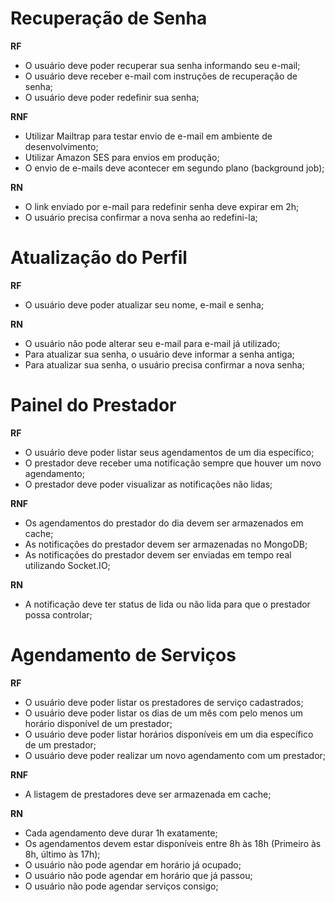# Recuperação de Senha

**RF**

- O usuário deve poder recuperar sua senha informando seu e-mail;
- O usuário deve receber e-mail com instruções de recuperação de senha;
- O usuário deve poder redefinir sua senha;

**RNF**

- Utilizar Mailtrap para testar envio de e-mail em ambiente de desenvolvimento;
- Utilizar Amazon SES para envios em produção;
- O envio de e-mails deve acontecer em segundo plano (background job);

**RN**

- O link enviado por e-mail para redefinir senha deve expirar em 2h;
- O usuário precisa confirmar a nova senha ao redefini-la;

# Atualização do Perfil

**RF**

- O usuário deve poder atualizar seu nome, e-mail e senha;

**RN**

- O usuário não pode alterar seu e-mail para e-mail já utilizado;
- Para atualizar sua senha, o usuário deve informar a senha antiga;
- Para atualizar sua senha, o usuário precisa confirmar a nova senha;

# Painel do Prestador

**RF**

- O usuário deve poder listar seus agendamentos de um dia específico;
- O prestador deve receber uma notificação sempre que houver um novo agendamento;
- O prestador deve poder visualizar as notificações não lidas;

**RNF**

- Os agendamentos do prestador do dia devem ser armazenados em cache;
- As notificações do prestador devem ser armazenadas no MongoDB;
- As notificações do prestador devem ser enviadas em tempo real utilizando Socket.IO;

**RN**

- A notificação deve ter status de lida ou não lida para que o prestador possa controlar;

# Agendamento de Serviços

**RF**

- O usuário deve poder listar os prestadores de serviço cadastrados;
- O usuário deve poder listar os dias de um mês com pelo menos um horário disponível de um prestador;
- O usuário deve poder listar horários disponíveis em um dia específico de um prestador;
- O usuário deve poder realizar um novo agendamento com um prestador;

**RNF**

- A listagem de prestadores deve ser armazenada em cache;

**RN**

- Cada agendamento deve durar 1h exatamente;
- Os agendamentos devem estar disponíveis entre 8h às 18h (Primeiro às 8h, último às 17h);
- O usuário não pode agendar em horário já ocupado;
- O usuário não pode agendar em horário que já passou;
- O usuário não pode agendar serviços consigo;
